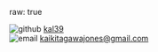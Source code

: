 raw: true

<div class="item">
    <img class="icon" src="assets/icon_github.svg" alt="github"/>
    <a href="https://github.com/kal39">kal39</a>
</div>
<div class="item">
    <img class="icon" src="assets/icon_mail.svg" alt="email"/>
    <a href="mailto:kaikitagawajones@gmail.com">kaikitagawajones@gmail.com</a>
</div>